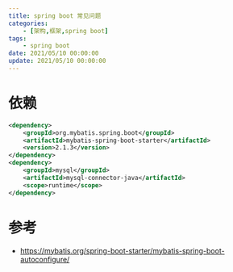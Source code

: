 ```yaml
---
title: spring boot 常见问题
categories: 
	- [架构,框架,spring boot]
tags:
	- spring boot
date: 2021/05/10 00:00:00
update: 2021/05/10 00:00:00
---
```


# 依赖

```xml
<dependency>
    <groupId>org.mybatis.spring.boot</groupId>
    <artifactId>mybatis-spring-boot-starter</artifactId>
    <version>2.1.3</version>
</dependency>
<dependency>
  	<groupId>mysql</groupId>
  	<artifactId>mysql-connector-java</artifactId>
  	<scope>runtime</scope>
</dependency>
```

# 参考

- https://mybatis.org/spring-boot-starter/mybatis-spring-boot-autoconfigure/